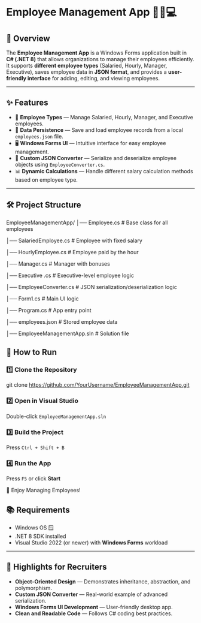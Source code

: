 # Employee Management App 🧑‍💼💻

## 📌 Overview
The **Employee Management App** is a Windows Forms application built in **C# (.NET 8)** that allows organizations to manage their employees efficiently.  
It supports **different employee types** (Salaried, Hourly, Manager, Executive), saves employee data in **JSON format**, and provides a **user-friendly interface** for adding, editing, and viewing employees.

---

## ✨ Features
- 👥 **Employee Types** — Manage Salaried, Hourly, Manager, and Executive employees.
- 💾 **Data Persistence** — Save and load employee records from a local `employees.json` file.
- 🖥 **Windows Forms UI** — Intuitive interface for easy employee management.
- 🔄 **Custom JSON Converter** — Serialize and deserialize employee objects using `EmployeeConverter.cs`.
- 📊 **Dynamic Calculations** — Handle different salary calculation methods based on employee type.

---

## 🛠 Project Structure
EmployeeManagementApp/
│── Employee.cs              # Base class for all employees

│── SalariedEmployee.cs      # Employee with fixed salary

│── HourlyEmployee.cs        # Employee paid by the hour

│── Manager.cs               # Manager with bonuses

│── Executive .cs            # Executive-level employee logic

│── EmployeeConverter.cs     # JSON serialization/deserialization logic

│── Form1.cs                 # Main UI logic

│── Program.cs               # App entry point

│── employees.json           # Stored employee data

│── EmployeeManagementApp.sln # Solution file


## 🚀 How to Run

### 1️⃣ Clone the Repository
git clone https://github.com/YourUsername/EmployeeManagementApp.git

### 2️⃣ Open in Visual Studio
Double-click `EmployeeManagementApp.sln`

### 3️⃣ Build the Project
Press `Ctrl + Shift + B`

### 4️⃣ Run the App
Press `F5` or click **Start**

🎉 Enjoy Managing Employees!


## 📚 Requirements
- Windows OS 🪟  
- .NET 8 SDK installed  
- Visual Studio 2022 (or newer) with **Windows Forms** workload  

---

## 🌟 Highlights for Recruiters
- **Object-Oriented Design** — Demonstrates inheritance, abstraction, and polymorphism.  
- **Custom JSON Converter** — Real-world example of advanced serialization.  
- **Windows Forms UI Development** — User-friendly desktop app.  
- **Clean and Readable Code** — Follows C# coding best practices.  



